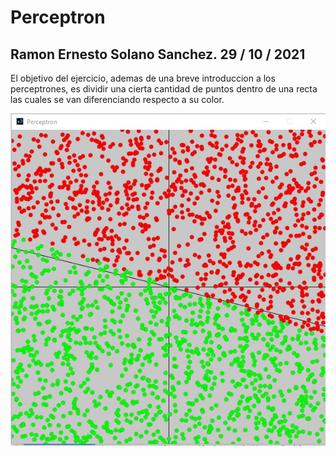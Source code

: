 # Perceptron

## Ramon Ernesto Solano Sanchez. 29 / 10 / 2021

El objetivo del ejercicio, ademas de una breve introduccion a los perceptrones, es dividir una cierta cantidad de puntos dentro de una recta las cuales se van diferenciando respecto a su color.

![Alt text](./Ejemplo.png?raw=true "Imagen de Ejemplo")
